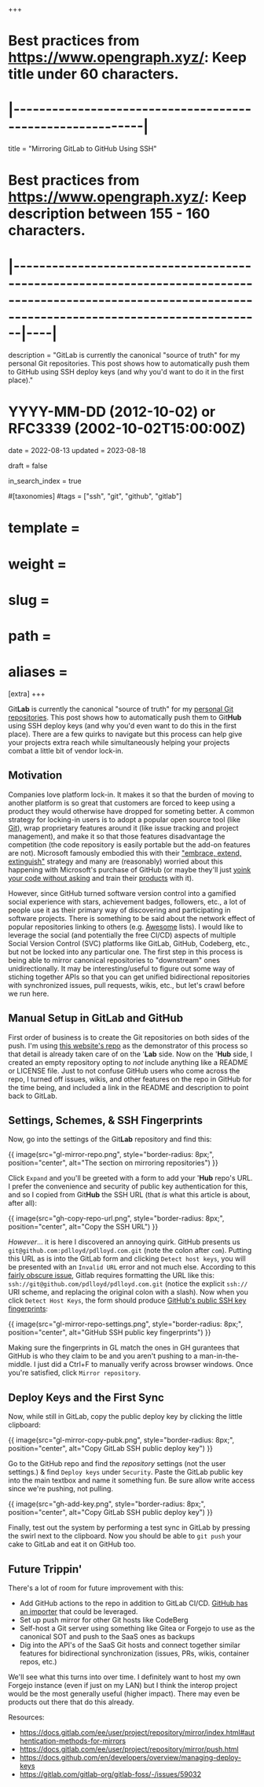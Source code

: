 +++
# Best practices from https://www.opengraph.xyz/: Keep title under 60 characters.
#        |----------------------------------------------------------|
title = "Mirroring GitLab to GitHub Using SSH"

# Best practices from https://www.opengraph.xyz/: Keep description between 155 - 160 characters.
#              |---------------------------------------------------------------------------------------------------------------------------------------------------------|----|
description = "GitLab is currently the canonical \"source of truth\" for my personal Git repositories. This post shows how to automatically push them to GitHub using SSH deploy keys (and why you'd want to do it in the first place)."

# YYYY-MM-DD (2012-10-02) or RFC3339 (2002-10-02T15:00:00Z)
date = 2022-08-13
updated = 2023-08-18

draft = false

in_search_index = true

#[taxonomies]
#tags = ["ssh", "git", "github", "gitlab"]

# template = 
# weight = 
# slug = 
# path = 
# aliases = 
[extra]
+++

Git**Lab** is currently the canonical "source of truth" for my [personal Git repositories](https://gitlab.com/pdlloyd). This post shows how to automatically push them to Git**Hub** using SSH deploy keys (and why you'd even want to do this in the first place). There are a few quirks to navigate but this process can help give your projects extra reach while simultaneously helping your projects combat a little bit of vendor lock-in.

<!-- more -->

## Motivation

Companies love platform lock-in. It makes it so that the burden of moving to another platform is so great that customers are forced to keep using a product they would otherwise have dropped for someting better. A common strategy for locking-in users is to adopt a popular open source tool (like [Git](https://git-scm.com/)), wrap proprietary features around it (like issue tracking and project management), and make it so that those features disadvantage the competition (the code repository is easily portable but the add-on features are not). Microsoft famously embodied this with their ["embrace, extend, extinguish"](https://en.wikipedia.org/wiki/Embrace,_extend,_and_extinguish) strategy and many are (reasonably) worried about this happening with Microsoft's purchase of GitHub (or maybe they'll just [yoink your code without asking](https://githubcopilotlitigation.com/) and train their [products](https://github.com/features/copilot) with it). 

However, since GitHub turned software version control into a gamified social experience with stars, achievement badges, followers, etc., a lot of people use it as their primary way of discovering and participating in software projects. There is something to be said about the network effect of popular repositories linking to others (e.g. [Awesome](https://github.com/topics/awesome) lists). I would like to leverage the social (and potentially the free CI/CD) aspects of multiple Social Version Control (SVC) platforms like GitLab, GitHub, Codeberg, etc., but not be locked into any particular one. The first step in this process is being able to mirror canonical repositories to "downstream" ones unidirectionally. It may be interesting/useful to figure out some way of stiching together APIs so that you can get unified bidirectional repositories with synchronized issues, pull requests, wikis, etc., but let's crawl before we run here. 
 
## Manual Setup in GitLab and GitHub

First order of business is to create the Git repositories on both sides of the push. I'm using [this website's repo](https://github.com/pdlloyd/pdlloyd.com) as the demonstrator of this process so that detail is already taken care of on the '**Lab** side. Now on the '**Hub** side, I created an empty repository opting to _not_ include anything like a README or LICENSE file. Just to not confuse GitHub users who come across the repo, I turned off issues, wikis, and other features on the repo in GitHub for the time being, and included a link in the README and description to point back to GitLab.

## Settings, Schemes, & SSH Fingerprints

Now, go into the settings of the Git**Lab** repository and find this:

{{ image(src="gl-mirror-repo.png",
         style="border-radius: 8px;",
         position="center",
         alt="The section on mirroring repositories") }}

Click `Expand` and you'll be greeted with a form to add your '**Hub** repo's URL. I prefer the convenience and security of public key authentication for this, and so I copied from Git**Hub** the SSH URL (that _is_ what this article is about, after all):

{{ image(src="gh-copy-repo-url.png",
         style="border-radius: 8px;",
         position="center",
         alt="Copy the SSH URL") }}

_However_... it is here I discovered an annoying quirk. GitHub presents us `git@github.com:pdlloyd/pdlloyd.com.git` (note the colon after `com`). Putting this URL as is into the GitLab form and clicking `Detect host keys`, you will be presented with an `Invalid URL` error and not much else. According to this [fairly obscure issue](https://gitlab.com/gitlab-org/gitlab-foss/-/issues/59032), Gitlab requires formatting the URL like this: `ssh://git@github.com/pdlloyd/pdlloyd.com.git` (notice the explicit `ssh://` URI scheme, and replacing the original colon with a slash). Now when you click `Detect Host Keys`, the form should produce [GitHub's public SSH key fingerprints](https://docs.github.com/en/authentication/keeping-your-account-and-data-secure/githubs-ssh-key-fingerprints):

{{ image(src="gl-mirror-repo-settings.png",
         style="border-radius: 8px;",
         position="center",
         alt="GitHub SSH public key fingerprints") }}

Making sure the fingerprints in GL match the ones in GH gurantees that GitHub is who they claim to be and you aren't pushing to a man-in-the-middle. I just did a Ctrl+F to manually verify across browser windows. Once you're satisfied, click `Mirror repository`.

## Deploy Keys and the First Sync

Now, while still in GitLab, copy the public deploy key by clicking the little clipboard:

{{ image(src="gl-mirror-copy-pubk.png",
         style="border-radius: 8px;",
         position="center",
         alt="Copy GitLab SSH public deploy key") }}

Go to the GitHub repo and find the _repository_ settings (not the user settings.) & find `Deploy keys` under `Security`. Paste the GitLab public key into the main textbox and name it something fun. Be sure allow write access since we're pushing, not pulling.

{{ image(src="gh-add-key.png",
         style="border-radius: 8px;",
         position="center",
         alt="Copy GitLab SSH public deploy key") }}

Finally, test out the system by performing a test sync in GitLab by pressing the swirl next to the clipboard. Now you should be able to `git push` your cake to GitLab and eat it on GitHub too.

## Future Trippin'

There's a lot of room for future improvement with this:

- Add GitHub actions to the repo in addition to GitLab CI/CD. [GitHub has an importer](https://github.com/github/gh-actions-importer) that could be leveraged.
- Set up push mirror for other Git hosts like CodeBerg
- Self-host a Git server using something like Gitea or Forgejo to use as the canonical SOT and push to the SaaS ones as backups
- Dig into the API's of the SaaS Git hosts and connect together similar features for bidirectional synchronization (issues, PRs, wikis, container repos, etc.)

We'll see what this turns into over time. I definitely want to host my own Forgejo instance (even if just on my LAN) but I think the interop project would be the most generally useful (higher impact). There may even be products out there that do this already. 

Resources: 
- https://docs.gitlab.com/ee/user/project/repository/mirror/index.html#authentication-methods-for-mirrors
- https://docs.gitlab.com/ee/user/project/repository/mirror/push.html
- https://docs.github.com/en/developers/overview/managing-deploy-keys
- https://gitlab.com/gitlab-org/gitlab-foss/-/issues/59032
